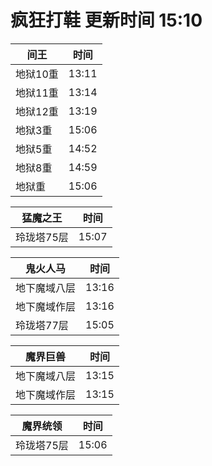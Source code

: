 # 疯狂打鞋 更新时间 15:10

| 间王   | 时间    |
|--------|-------|
| 地狱10重 | 13:11 |
| 地狱11重 | 13:14 |
| 地狱12重 | 13:19 |
| 地狱3重 | 15:06 |
| 地狱5重 | 14:52 |
| 地狱8重 | 14:59 |
| 地狱重 | 15:06 |

| 猛魔之王   | 时间    |
|--------|-------|
| 玲珑塔75层 | 15:07 |

| 鬼火人马   | 时间    |
|--------|-------|
| 地下魔域八层 | 13:16 |
| 地下魔域作层 | 13:16 |
| 玲珑塔77层 | 15:05 |

| 魔界巨兽   | 时间    |
|--------|-------|
| 地下魔域八层 | 13:15 |
| 地下魔域作层 | 13:15 |

| 魔界统领   | 时间    |
|--------|-------|
| 玲珑塔75层 | 15:06 |
